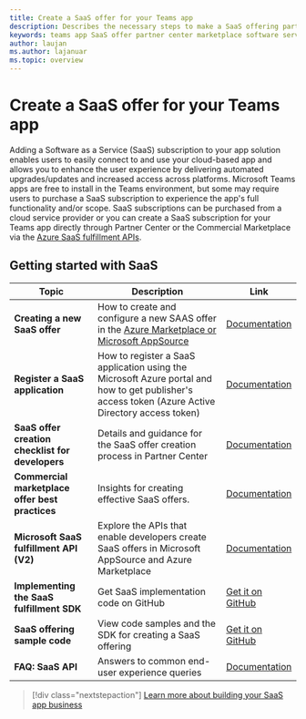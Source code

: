 ```yaml
---
title: Create a SaaS offer for your Teams app
description: Describes the necessary steps to make a SaaS offering part of a third-party Teams App experience
keywords: teams app SaaS offer partner center marketplace software service
author: laujan
ms.author: lajanuar
ms.topic: overview
---
```

# Create a SaaS offer for your Teams app

Adding a Software as a Service (SaaS) subscription to your app solution enables users to easily connect to and use your cloud-based app and allows you to enhance the user experience by delivering automated upgrades/updates and increased access across platforms. Microsoft Teams apps are free to install in the Teams environment, but some may require users to purchase a SaaS subscription to experience the app's full functionality and/or scope. SaaS subscriptions can be purchased from a cloud service provider or you can create a SaaS subscription for your Teams app directly through Partner Center or the Commercial Marketplace via the [Azure SaaS fulfillment APIs](azure/marketplace/partner-center-portal/pc-saas-fulfillment-apis).

## Getting started with SaaS

| Topic | Description| Link |
|------|-------------|------|
|**Creating a new SaaS offer**|How to create and configure a new SAAS offer in the [Azure Marketplace or Microsoft AppSource](https://azure.microsoft.com/overview/commercial-marketplace/)| [Documentation](azure/marketplace/partner-center-portal/create-new-saas-offer)|
|**Register a SaaS application** | How to register a SaaS application using the Microsoft Azure portal and how to get publisher's access token (Azure Active Directory access token)| [Documentation](azure/marketplace/partner-center-portal/pc-saas-registration)|
|**SaaS offer creation checklist for developers**| Details and guidance for the SaaS offer creation process in Partner Center| [Documentation](azure/marketplace/partner-center-portal/offer-creation-checklist)|
|**Commercial marketplace offer best practices** |Insights for creating effective SaaS offers.|[Documentation](azure/marketplace/gtm-offer-listing-best-practices)|
|**Microsoft SaaS fulfillment API (V2)** | Explore the APIs that enable developers create SaaS offers in Microsoft AppSource and Azure Marketplace| [Documentation](azure/marketplace/partner-center-portal/pc-saas-fulfillment-api-v2) |
|**Implementing the SaaS fulfillment SDK**| Get SaaS implementation code on GitHub | [Get it on GitHub](https://github.com/Azure/Microsoft-commercial-marketplace-transactable-SaaS-offer-SDK/blob/master/docs/Installation-Instructions.md) |
|**SaaS offering sample code**| View code samples and the SDK for creating a SaaS offering| [Get it on GitHub](https://github.com/Azure/Microsoft-commercial-marketplace-transactable-SaaS-offer-SDK/blob/master/README.md)|
| **FAQ: SaaS API** | Answers to common end-user experience queries| [Documentation](azure/marketplace/partner-center-portal/saas-fulfillment-apis-faq) |

> [!div class="nextstepaction"]
> [Learn more about building your SaaS app business](https://azure.microsoft.com/overview/saas-partner-resources/)